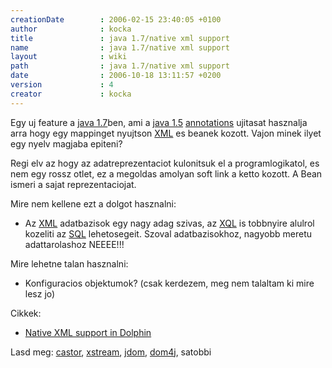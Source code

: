 ```yaml
---
creationDate        : 2006-02-15 23:40:05 +0100 
author              : kocka 
title               : java 1.7/native xml support 
name                : java 1.7/native xml support 
layout              : wiki 
path                : java 1.7/native xml support 
date                : 2006-10-18 13:11:57 +0200 
version             : 4 
creator             : kocka 
---
```

Egy uj feature a [java 1.7](../java%201.7.html)ben, ami a [java 1.5](../java%201.5.html) [annotations](../annotations.html) ujitasat hasznalja arra hogy egy mappinget nyujtson [XML](../XML.html) es beanek kozott. Vajon minek ilyet egy nyelv magjaba epiteni?

Regi elv az hogy az adatreprezentaciot kulonitsuk el a programlogikatol, es nem egy rossz otlet, ez a megoldas amolyan soft link a ketto kozott. A Bean ismeri a sajat reprezentaciojat.

Mire nem kellene ezt a dolgot hasznalni:

*   Az [XML](../XML.html) adatbazisok egy nagy adag szivas, az [XQL](../xql.html) is tobbnyire alulrol kozeliti az [SQL](../SQL.html) lehetosegeit. Szoval adatbazisokhoz, nagyobb meretu adattarolashoz NEEEE!!!

Mire lehetne talan hasznalni:

*   Konfiguracios objektumok? (csak kerdezem, meg nem talaltam ki mire lesz jo)

Cikkek:

*   [Native XML support in Dolphin ](http://weblogs.java.net/blog/kirillcool/archive/2005/07/native_xml_supp.html)

Lasd meg: [castor](../castor.html), [xstream](../xstream.html), [jdom](../jdom.html), [dom4j](../dom4j.html), satobbi
